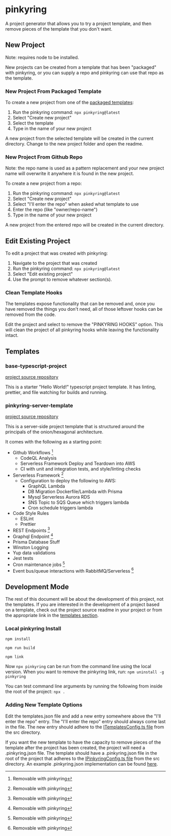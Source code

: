 # pinkyring

A project generator that allows you to try a project template, and then remove pieces of the template that you don't want.

## New Project
Note: requires node to be installed.

New projects can be created from a template that has been "packaged" with pinkyring, or you can supply a repo and pinkyring can use that repo as the template.

### New Project From Packaged Template
To create a new project from one of the [packaged templates](#templates):
1. Run the pinkyring command: `npx pinkyring@latest`
2. Select "Create new project"
3. Select the template
4. Type in the name of your new project

A new project from the selected template will be created in the current directory. Change to the new project folder and open the readme.

### New Project From Github Repo
Note: the repo name is used as a pattern replacement and your new project name will overwrite it anywhere it is found in the new project.

To create a new project from a repo:
1. Run the pinkyring command: `npx pinkyring@latest`
2. Select "Create new project"
3. Select "I'll enter the repo" when asked what template to use
4. Enter the repo (like "owner/repo-name")
5. Type in the name of your new project

A new project from the entered repo will be created in the current directory. 

## Edit Existing Project
To edit a project that was created with pinkyring:
1. Navigate to the project that was created
2. Run the pinkyring command: `npx pinkyring@latest`
3. Select "Edit existing project"
4. Use the prompt to remove whatever section(s).

### Clean Template Hooks
The templates expose functionality that can be removed and, once you have removed the things you don't need, all of those leftover hooks can be removed from the code.

Edit the project and select to remove the "PINKYRING HOOKS" option. This will clean the project of all pinkyring hooks while leaving the functionality intact.

## Templates

### base-typescript-project
[project source repository](https://github.com/CaseyHaralson/base-typescript-project)

This is a starter "Hello World!" typescript project template. It has linting, prettier, and file watching for builds and running.

### pinkyring-server-template
[project source repository](https://github.com/CaseyHaralson/pinkyring-server-template)

This is a server-side project template that is structured around the principals of the onion/hexagonal architecture.

It comes with the following as a starting point:

- Github Workflows [^1]
  - CodeQL Analysis
  - Serverless Framework Deploy and Teardown into AWS
  - CI with unit and integration tests, and style/linting checks
- Serverless Framework [^1]
  - Configuration to deploy the following to AWS:
    - GraphQL Lambda
    - DB Migration Dockerfile/Lambda with Prisma
    - Mysql Serverless Aurora RDS
    - SNS Topic to SQS Queue which triggers lambda
    - Cron schedule triggers lambda
- Code Style Rules
  - ESLint
  - Prettier
- REST Endpoints [^1]
- Graphql Endpoint [^1]
- Prisma Database Stuff
- Winston Logging
- Yup data validations
- Jest tests
- Cron maintenance jobs [^1]
- Event bus/queue interactions with RabbitMQ/Serverless [^1]

[^1]: Removable with pinkyring

## Development Mode
The rest of this document will be about the development of this project, not the templates. If you are interested in the development of a project based on a template, check out the project source readme in your project or from the appropriate link in the [templates section](#templates).

### Local pinkyring Install

`npm install`

`npm run build`

`npm link`

Now `npx pinkyring` can be run from the command line using the local version. When you want to remove the pinkyring link, run: `npm uninstall -g pinkyring`

You can test command line arguments by running the following from inside the root of the project: `npx .`

### Adding New Template Options

Edit the templates.json file and add a new entry somewhere above the "I'll enter the repo" entry. The "I'll enter the repo" entry should always come last in the file. The new entry should adhere to the [ITemplatesConfig.ts file](./src/ITemplatesConfig.ts) from the src directory.

If you want the new template to have the capacity to remove pieces of the template after the project has been created, the project will need a .pinkyring.json file.
The template should have a .pinkyring.json file in the root of the project that adheres to the [IPinkyringConfig.ts file](./src/IPinkyringConfig.ts) from the src directory. An example .pinkyring.json implementation can be found [here](https://github.com/CaseyHaralson/pinkyring-server-template/blob/main/.pinkyring.json).
